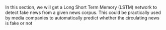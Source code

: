 In this section, we will get a Long Short Term Memory (LSTM) network to detect fake news from a given news corpus. This could be practically used by media companies to automatically predict whether the circulating news is fake or not
